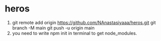 # heros

1) git remote add origin https://github.com/NAnastasiyaaa/heros.git
git branch -M main
git push -u origin main 
2) you need to write npm init in terminal to get node_modules.

